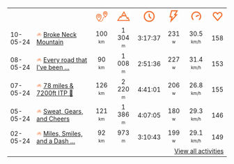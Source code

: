 <table>
    <tr>
        <th></th>
        <th></th>
        <th align="center"><img src="https://raw.githubusercontent.com/robiningelbrecht/strava-activities/master/public/distance.svg" width="30" alt="distance" title="distance"/></th>
        <th align="center"><img src="https://raw.githubusercontent.com/robiningelbrecht/strava-activities/master/public/elevation.svg" width="30" alt="elevation" title="elevation"/></th>
        <th align="center"><img src="https://raw.githubusercontent.com/robiningelbrecht/strava-activities/master/public/time.svg" width="30" alt="time" title="time"/></th>
        <th align="center"><img src="https://raw.githubusercontent.com/robiningelbrecht/strava-activities/master/public/average-watt.svg" width="30" alt="average watts" title="average watts"/></th>
        <th align="center"><img src="https://raw.githubusercontent.com/robiningelbrecht/strava-activities/master/public/average-speed.svg" width="30" alt="average speed" title="average speed"/></th>
        <th align="center"><img src="https://raw.githubusercontent.com/robiningelbrecht/strava-activities/master/public/heart-rate.svg" width="30" alt="average heart rate" title="average heart rate"/></th>
    </tr>
            <tr>
            <td>10-05-24</td>
            <td>
                <img src="https://raw.githubusercontent.com/robiningelbrecht/strava-activities/master/public/activity-ride.svg" width="12" alt="Broke Neck Mountain" title="Broke Neck Mountain"/>
<a href="https://www.strava.com/activities/11379076605" title="Kcal: 3008 | Gear: None ">Broke Neck Mountain</a>
            </td>
            <td align="center">100 <sup><sub>km</sub></sup></td>
            <td align="center">1 304 <sup><sub>m</sub></sup></td>
            <td align="center">3:17:37</td>
            <td align="center">231 <sup><sub>w</sub></sup></td>
            <td align="center">30.5 <sup><sub>km/h</sub></sup></td>
            <td align="center">158</td>
        </tr>
            <tr>
            <td>08-05-24</td>
            <td>
                <img src="https://raw.githubusercontent.com/robiningelbrecht/strava-activities/master/public/activity-ride.svg" width="12" alt="Every road that I&#039;ve been on, leads me back to you 🎵🎵" title="Every road that I&#039;ve been on, leads me back to you 🎵🎵"/>
<a href="https://www.strava.com/activities/11361830573" title="Kcal: 2577 | Gear: None ">Every road that I&#039;ve been ...</a>
            </td>
            <td align="center">90 <sup><sub>km</sub></sup></td>
            <td align="center">1 008 <sup><sub>m</sub></sup></td>
            <td align="center">2:51:36</td>
            <td align="center">227 <sup><sub>w</sub></sup></td>
            <td align="center">31.4 <sup><sub>km/h</sub></sup></td>
            <td align="center">153</td>
        </tr>
            <tr>
            <td>07-05-24</td>
            <td>
                <img src="https://raw.githubusercontent.com/robiningelbrecht/strava-activities/master/public/activity-ride.svg" width="12" alt="78 miles &amp; 7200ft ITP 🤯" title="78 miles &amp; 7200ft ITP 🤯"/>
<a href="https://www.strava.com/activities/11354999990" title="Kcal: 3861 | Gear: None ">78 miles &amp; 7200ft ITP 🤯</a>
            </td>
            <td align="center">126 <sup><sub>km</sub></sup></td>
            <td align="center">2 220 <sup><sub>m</sub></sup></td>
            <td align="center">4:41:01</td>
            <td align="center">206 <sup><sub>w</sub></sup></td>
            <td align="center">26.8 <sup><sub>km/h</sub></sup></td>
            <td align="center">155</td>
        </tr>
            <tr>
            <td>05-05-24</td>
            <td>
                <img src="https://raw.githubusercontent.com/robiningelbrecht/strava-activities/master/public/activity-ride.svg" width="12" alt="Sweat, Gears, and Cheers" title="Sweat, Gears, and Cheers"/>
<a href="https://www.strava.com/activities/11340427888" title="Kcal: 3036 | Gear: None ">Sweat, Gears, and Cheers</a>
            </td>
            <td align="center">121 <sup><sub>km</sub></sup></td>
            <td align="center">1 386 <sup><sub>m</sub></sup></td>
            <td align="center">4:07:05</td>
            <td align="center">180 <sup><sub>w</sub></sup></td>
            <td align="center">29.3 <sup><sub>km/h</sub></sup></td>
            <td align="center">146</td>
        </tr>
            <tr>
            <td>02-05-24</td>
            <td>
                <img src="https://raw.githubusercontent.com/robiningelbrecht/strava-activities/master/public/activity-ride.svg" width="12" alt="Miles, Smiles, and a Dash of Delirium" title="Miles, Smiles, and a Dash of Delirium"/>
<a href="https://www.strava.com/activities/11316713671" title="Kcal: 2559 | Gear: None ">Miles, Smiles, and a Dash ...</a>
            </td>
            <td align="center">92 <sup><sub>km</sub></sup></td>
            <td align="center">973 <sup><sub>m</sub></sup></td>
            <td align="center">3:10:43</td>
            <td align="center">199 <sup><sub>w</sub></sup></td>
            <td align="center">29.1 <sup><sub>km/h</sub></sup></td>
            <td align="center">149</td>
        </tr>
                <tr>
            <td colspan="8" align="right"><a href="https://github.com/robiningelbrecht/strava-activities#activities">View all activities</a></td>
        </tr>
    </table>
